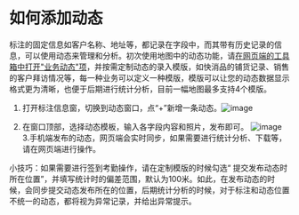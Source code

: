 # 如何添加动态


标注的固定信息如客户名称、地址等，都记录在字段中，而其带有历史记录的信息，可以使用动态来管理和分析。初次使用地图中的动态功能，请[在网页端的工具箱中打开"业务动态"项](/news.html)，并按需定制动态的录入模版，如快消品的铺货记录、销售的客户拜访情况等，每一种业务可以定义一种模版，模版可以让您的动态数据显示格式更为清晰，也便于后期进行统计分析，目前一幅地图最多支持4个模版。

1. 打开标注信息窗，切换到动态窗口，点“+”新增一条动态。![image](https://pic.dituwuyou.com/map%2Fpicture%2Fmobile%2Fnews3.jpg)
 
2. 在窗口顶部，选择动态模板，输入各字段内容和照片，发布即可。
![image](https://pic.dituwuyou.com/map%2Fpicture%2Fmobile%2Fnews2.jpg)
3.手机端发布的动态，网页端会实时同步，如果需要进行统计分析、下载等，请在网页端进行操作。

小技巧：如果需要进行签到考勤操作，请在定制模版的时候勾选“ 提交发布动态时所在位置”，并填写统计时的偏差范围，默认为100米。如此，在发布动态的时候，会同步提交动态发布所在的位置，后期统计分析的时候，对于标注和动态位置不统一的动态，都将视为异常记录，并给出异常提示。
